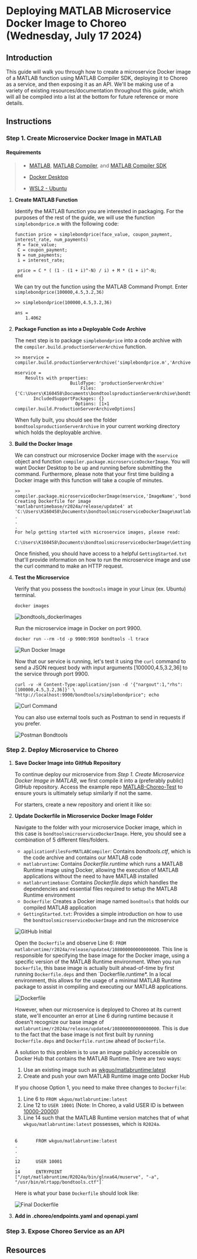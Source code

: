 # Deploying MATLAB Microservice Docker Image to Choreo (Wednesday, July 17 2024)

## Introduction

This guide will walk you through how to create a microservice Docker image of a MATLAB function using MATLAB Compiler SDK, deploying it to Choreo as a service, and then exposing it as an API. We'll be making use of a variety of existing resources/documentation throughout this guide, which will all be compiled into a list at the bottom for future reference or more details.

## Instructions

### Step 1. Create Microservice Docker Image in MATLAB

#### Requirements
> - [MATLAB](https://www.mathworks.com/products/matlab.html), [MATLAB Compiler](https://www.mathworks.com/products/compiler.html), and [MATLAB Compiler SDK](https://www.mathworks.com/products/matlab-compiler-sdk.html)
> 
> - [Docker Desktop](https://docs.docker.com/engine/install/)
> 
> - [WSL2 - Ubuntu](https://www.youtube.com/watch?v=YByZ_sOOWsQ)

1) **Create MATLAB Function**
   
   Identify the MATLAB function you are interested in packaging. For the purposes of the rest of the guide, we will use the function `simplebondprice.m` with the following code:
   ```
   function price = simplebondprice(face_value, coupon_payment, interest_rate, num_payments)
    M = face_value;
    C = coupon_payment;
    N = num_payments;
    i = interest_rate;

    price = C * ( (1 - (1 + i)^-N) / i) + M * (1 + i)^-N;
   end
   ```
   We can try out the function using the MATLAB Command Prompt. Enter `simplebondprice(100000,4.5,3.2,36)`
   ```
   >> simplebondprice(100000,4.5,3.2,36)

   ans =
       1.4062
   ```
   
2) **Package Function as into a Deployable Code Archive**

   The next step is to package `simplebondprice` into a code archive with the `compiler.build.productionServerArchive` function.

   ```
   >> mservice = compiler.build.productionServerArchive('simplebondprice.m','ArchiveName','bondtools','Verbose','on')

   mservice = 
       Results with properties:
                        BuildType: 'productionServerArchive'
                            Files: {'C:\Users\K160458\Documents\bondtoolsproductionServerArchive\bondtools.ctf'}
          IncludedSupportPackages: {}
                          Options: [1×1 compiler.build.ProductionServerArchiveOptions]
   ```

   When fully built, you should see the folder `bondtoolsproductionServerArchive` in your current working directory which holds the deployable archive.
   
3) **Build the Docker Image**

   We can construct our microservice Docker image with the `mservice` object and function `compiler.package.microserviceDockerImage`. You will want Docker Desktop to be up and running before submitting the command. Furthermore, please note that your first time building a Docker image with this function will take a couple of minutes.

   ```
   >> compiler.package.microserviceDockerImage(mservice,'ImageName','bondtools')
   Creating Dockerfile for image 'matlabruntimebase/r2024a/release/update4' at 'C:\Users\K160458\Documents\bondtoolsmicroserviceDockerImage\matlabruntimebase\Dockerfile.deps'.
   .
   .
   .
   For help getting started with microservice images, please read:

   C:\Users\K160458\Documents\bondtoolsmicroserviceDockerImage\GettingStarted.txt
   ```

   Once finished, you should have access to a helpful `GettingStarted.txt` that'll provide information on how to run the microservice image and use the curl command to make an HTTP request.
   
4) **Test the Microservice**

   Verify that you possess the `bondtools` image in your Linux (ex. Ubuntu) terminal.
   
   ```
   docker images
   ```

   ![bondtools_dockerImages](Images/images_matlab_docker/docker_images_bondtools.png)

   Run the microservice image in Docker on port 9900.

   ```
   docker run --rm -td -p 9900:9910 bondtools -l trace
   ```

   ![Run Docker Image](Images/images_matlab_docker/run_docker_image.png)

   Now that our service is running, let's test it using the `curl` command to send a JSON request body with input arguments [100000,4.5,3.2,36] to the service through port 9900.

   ```
   curl -v -H Content-Type:application/json -d '{"nargout":1,"rhs":[100000,4.5,3.2,36]}' \
   "http://localhost:9900/bondtools/simplebondprice"; echo
   ```

   ![Curl Command](Images/images_matlab_docker/curl_command.png)

   You can also use external tools such as Postman to send in requests if you prefer.

   ![Postman Bondtools](Images/images_matlab_docker/postman_bondtools.png)
   
### Step 2. Deploy Microservice to Choreo

1) **Save Docker Image into GitHub Repository**

   To continue deploy our microservice from *Step 1. Create Microservice Docker Image in MATLAB*, we first compile it into a (preferably public) GitHub repository. Access the example repo [MATLAB-Choreo-Test](https://github.com/wkguoKBR/MATLAB-Choreo-Test) to ensure yours is ultimately setup similarly if not the same.

   For starters, create a new repository and orient it like so:

2) **Update Dockerfile in Microservice Docker Image Folder**

   Navigate to the folder with your microservice Docker image, which in this case is `bondtoolsmicroserviceDockerImage`. Here, you should see a combination of 5 different files/folders.
   - `applicationFilesForMATLABCompiler`: Contains *bondtools.ctf*, which is the code archive and contains our MATLAB code
   - `matlabruntime`: Contains *Dockerfile.runtime* which runs a MATLAB Runtime image using Docker, allowing the execution of MATLAB applications without the need to have MATLAB installed
   - `matlabruntimebase`: Contains *Dockerfile.deps* which handles the dependencies and essential files required to setup the MATLAB Runtime environment
   - `Dockerfile`: Creates a Docker image named `bondtools` that holds our compiled MATLAB application
   - `GettingStarted.txt`: Provides a simple introduction on how to use the `bondtoolsmicroserviceDockerImage` and run the microservice

   ![GitHub Initial](Images/images_matlab_docker/github_initial.png)
  
   Open the `Dockerfile` and observe Line 6: `FROM matlabruntime/r2024a/release/update4/108000000000000000`. This line is responsible for specifying the base image for the Docker image, using a specific version of the MATLAB Runtime environment. When you run `Dockerfile`, this base image is actually built ahead-of-time by first running `Dockerfile.deps` and then `Dockerfile.runtime*. In a local environment, this allows for the usage of a minimal MATLAB Runtime package to assist in compiling and executing our MATLAB applications.

   ![Dockerfile](Images/images_matlab_docker/Dockerfile.png)

   However, when our microservice is deployed to Choreo at its current state, we'll encounter an error at Line 6 during runtime because it doesn't recognize our base image of `matlabruntime/r2024a/release/update4/108000000000000000`. This is due to the fact that the base image is not first built by running `Dockerfile.deps` and `Dockerfile.runtime` ahead of `Dockerfile`.

   A solution to this problem is to use an image publicly accessible on Docker Hub that contains the MATLAB Runtime. There are two ways:
   1) Use an existing image such as [wkguo/matlabruntime:latest](https://hub.docker.com/r/wkguo/matlabruntime)
   2) Create and push your own MATLAB Runtime image onto Docker Hub

   If you choose Option 1, you need to make three changes to `Dockerfile`:
   1) Line 6 to `FROM wkguo/matlabruntime:latest`
   2) Line 12 to `USER 10001` (Note: In Choreo, a valid USER ID is between [10000-20000](https://wso2.com/choreo/docs/develop-components/deploy-a-containerized-application/))
   3) Line 14 such that the MATLAB Runtime version matches that of what `wkguo/matlabruntime:latest` possesses, which is `R2024a`.
   <br></br>
   ```
   6       FROM wkguo/matlabruntime:latest
   .
   .
   .
   12      USER 10001
   .  
   14      ENTRYPOINT ["/opt/matlabruntime/R2024a/bin/glnxa64/muserve", "-a", "/usr/bin/mlrtapp/bondtools.ctf"]`
   ```

   Here is what your base `Dockerfile` should look like:

   ![Final Dockerfile](Images/images_matlab_docker/final_dockerfile.png)

   
3) **Add in .choreo/endpoints.yaml and openapi.yaml**

### Step 3. Expose Choreo Service as an API

## Resources
